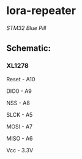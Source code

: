 # lora-repeater
###### STM32 Blue Pill
## Schematic:
### XL1278
Reset - A10

DIO0 - A9

NSS - A8

SLCK - A5

MOSI - A7

MISO - A6

Vcc - 3.3V
